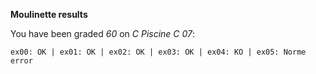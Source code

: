 **Moulinette results**

You have been graded *60* on *C Piscine C 07*:
```
ex00: OK | ex01: OK | ex02: OK | ex03: OK | ex04: KO | ex05: Norme error
```
